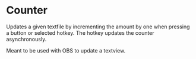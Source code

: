 # Counter
Updates a given textfile by incrementing the amount by one when pressing a button or selected hotkey. The hotkey updates the counter asynchronously.

Meant to be used with OBS to update a textview.
